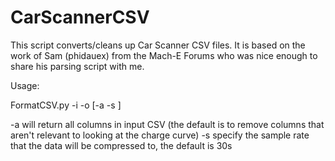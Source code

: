 # CarScannerCSV
 
This script converts/cleans up Car Scanner CSV files. It is based on the work of Sam (phidauex) from the Mach-E Forums who was nice enough to share his parsing script with me.

Usage:

FormatCSV.py -i <inputfile> -o <outputfile> [-a -s <samplerate>]

-a will return all columns in input CSV (the default is to remove columns that aren't relevant to looking at the charge curve)
-s specify the sample rate that the data will be compressed to, the default is 30s